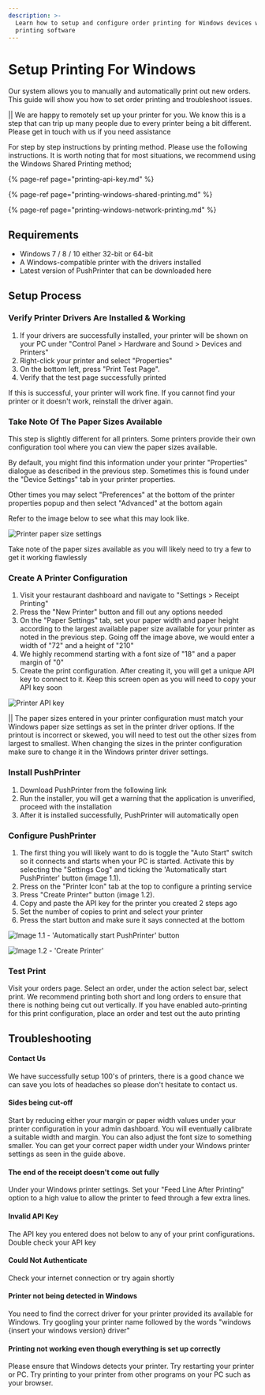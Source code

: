 ```yaml
---
description: >-
  Learn how to setup and configure order printing for Windows devices with our
  printing software
---
```


# Setup Printing For Windows

Our system allows you to manually and automatically print out new orders. This guide will show you how to set order printing and troubleshoot issues.

\|\| We are happy to remotely set up your printer for you. We know this is a step that can trip up many people due to every printer being a bit different. Please get in touch with us if you need assistance

For step by step instructions by printing method. Please use the following instructions. It is worth noting that for most situations, we recommend using the Windows Shared Printing method;

{% page-ref page="printing-api-key.md" %}

{% page-ref page="printing-windows-shared-printing.md" %}

{% page-ref page="printing-windows-network-printing.md" %}

## Requirements

* Windows 7 / 8 / 10 either 32-bit or 64-bit
* A Windows-compatible printer with the drivers installed
* Latest version of PushPrinter that can be downloaded here

## Setup Process

### Verify Printer Drivers Are Installed & Working

1. If your drivers are successfully installed, your printer will be shown on your PC under "Control Panel &gt; Hardware and Sound &gt; Devices and Printers"
2. Right-click your printer and select "Properties"
3. On the bottom left, press "Print Test Page". 
4. Verify that the test page successfully printed

If this is successful, your printer will work fine. If you cannot find your printer or it doesn't work, reinstall the driver again.

### Take Note Of The Paper Sizes Available

This step is slightly different for all printers. Some printers provide their own configuration tool where you can view the paper sizes available.

By default, you might find this information under your printer "Properties" dialogue as described in the previous step. Sometimes this is found under the "Device Settings" tab in your printer properties.

Other times you may select "Preferences" at the bottom of the printer properties popup and then select "Advanced" at the bottom again

Refer to the image below to see what this may look like.

![Printer paper size settings](https://storage.crisp.chat/users/helpdesk/website/e903fdb8557a9800/image_1vcnqy8.png)

Take note of the paper sizes available as you will likely need to try a few to get it working flawlessly

### Create A Printer Configuration

1. Visit your restaurant dashboard and navigate to "Settings &gt; Receipt Printing"
2. Press the "New Printer" button and fill out any options needed
3. On the "Paper Settings" tab, set your paper width and paper height according to the largest available paper size available for your printer as noted in the previous step. Going off the image above, we would enter a width of "72" and a height of "210"
4. We highly recommend starting with a font size of "18" and a paper margin of "0"
5. Create the print configuration. After creating it, you will get a unique API key to connect to it. Keep this screen open as you will need to copy your API key soon

![Printer API key](https://storage.crisp.chat/users/helpdesk/website/e903fdb8557a9800/image_bnxer6.png)

\|\| The paper sizes entered in your printer configuration must match your Windows paper size settings as set in the printer driver options. If the printout is incorrect or skewed, you will need to test out the other sizes from largest to smallest. When changing the sizes in the printer configuration make sure to change it in the Windows printer driver settings.

### Install PushPrinter

1. Download PushPrinter from the following link
2. Run the installer, you will get a warning that the application is unverified, proceed with the installation
3. After it is installed successfully, PushPrinter will automatically open

### Configure PushPrinter

1. The first thing you will likely want to do is toggle the "Auto Start" switch so it connects and starts when your PC is started.  Activate this by selecting the "Settings Cog" and ticking the 'Automatically start PushPrinter' button \(image 1.1\).
2. Press on the "Printer Icon" tab at the top to configure a printing service
3. Press "Create Printer" button \(image 1.2\).
4. Copy and paste the API key for the printer you created 2 steps ago
5. Set the number of copies to print and select your printer
6. Press the start button and make sure it says connected at the bottom

![Image 1.1 - &apos;Automatically start PushPrinter&apos; button](../.gitbook/assets/pushprinter-settings.png)

![Image 1.2 - &apos;Create Printer&apos;](../.gitbook/assets/create-printer-pushprinter.png)

### Test Print

Visit your orders page. Select an order, under the action select bar, select print. We recommend printing both short and long orders to ensure that there is nothing being cut out vertically. If you have enabled auto-printing for this print configuration, place an order and test out the auto printing

## Troubleshooting

#### Contact Us

We have successfully setup 100's of printers, there is a good chance we can save you lots of headaches so please don't hesitate to contact us.

#### Sides being cut-off

Start by reducing either your margin or paper width values under your printer configuration in your admin dashboard. You will eventually calibrate a suitable width and margin. You can also adjust the font size to something smaller. You can get your correct paper width under your Windows printer settings as seen in the guide above.

#### The end of the receipt doesn't come out fully

Under your Windows printer settings. Set your "Feed Line After Printing" option to a high value to allow the printer to feed through a few extra lines.

#### Invalid API Key

The API key you entered does not below to any of your print configurations. Double check your API key

#### Could Not Authenticate

Check your internet connection or try again shortly

#### Printer not being detected in Windows

You need to find the correct driver for your printer provided its available for Windows. Try googling your printer name followed by the words "windows {insert your windows version} driver"

#### Printing not working even though everything is set up correctly

Please ensure that Windows detects your printer. Try restarting your printer or PC. Try printing to your printer from other programs on your PC such as your browser.

